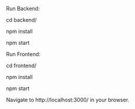 Run  Backend:

cd backend/

npm install

npm start



Run  Frontend:

cd frontend/

npm install

npm start


Navigate to http://localhost:3000/ in your browser.
